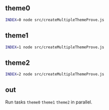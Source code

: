 ## theme0

```bash
INDEX=0 node src/createMultipleThemeProve.js
```

## theme1

```bash
INDEX=1 node src/createMultipleThemeProve.js
```

## theme2

```bash
INDEX=2 node src/createMultipleThemeProve.js
```

## out

Run tasks `theme0` `theme1` `theme2` in parallel.